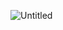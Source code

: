 ![Untitled](https://user-images.githubusercontent.com/74286242/157263670-69f845b9-f7b3-4dbe-a61d-2dce6f12a833.png)
